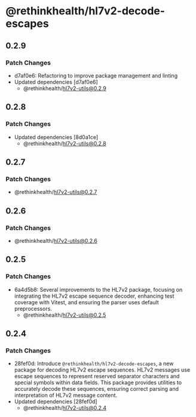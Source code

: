 # @rethinkhealth/hl7v2-decode-escapes

## 0.2.9

### Patch Changes

- d7af0e6: Refactoring to improve package management and linting
- Updated dependencies [d7af0e6]
  - @rethinkhealth/hl7v2-utils@0.2.9

## 0.2.8

### Patch Changes

- Updated dependencies [8d0a1ce]
  - @rethinkhealth/hl7v2-utils@0.2.8

## 0.2.7

### Patch Changes

- @rethinkhealth/hl7v2-utils@0.2.7

## 0.2.6

### Patch Changes

- @rethinkhealth/hl7v2-utils@0.2.6

## 0.2.5

### Patch Changes

- 6a4d5b8: Several improvements to the HL7v2 package, focusing on integrating the HL7v2 escape sequence decoder, enhancing test coverage with Vitest, and ensuring the parser uses default preprocessors.
  - @rethinkhealth/hl7v2-utils@0.2.5

## 0.2.4

### Patch Changes

- 28fef0d: Introduce `@rethinkhealth/hl7v2-decode-escapes`, a new package for decoding HL7v2 escape sequences. HL7v2 messages use escape sequences to represent reserved separator characters and special symbols within data fields. This package provides utilities to accurately decode these sequences, ensuring correct parsing and interpretation of HL7v2 message content.
- Updated dependencies [28fef0d]
  - @rethinkhealth/hl7v2-utils@0.2.4
